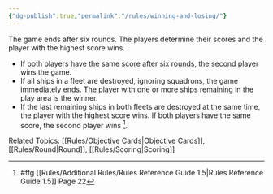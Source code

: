 ```yaml
---
{"dg-publish":true,"permalink":"/rules/winning-and-losing/"}
---
```


The game ends after six rounds. The players determine their scores and the player with the highest score wins.
- If both players have the same score after six rounds, the second player wins the game.
- If all ships in a fleet are destroyed, ignoring squadrons, the game immediately ends. The player with one or more ships remaining in the play area is the winner.
- If the last remaining ships in both fleets are destroyed at the same time, the player with the highest score wins. If both players have the same score, the second player wins [^1].

Related Topics: [[Rules/Objective Cards\|Objective Cards]], [[Rules/Round\|Round]], [[Rules/Scoring\|Scoring]]

[^1]: #ffg [[Rules/Additional Rules/Rules Reference Guide 1.5\|Rules Reference Guide 1.5]] Page 22